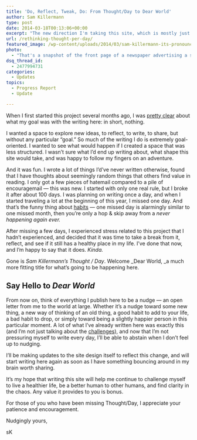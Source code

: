 ```yaml
---
title: 'Do, Reflect, Tweak, Do: From Thought/Day to Dear World'
author: Sam Killermann
type: post
date: 2014-03-18T00:13:06+00:00
excerpt: "The new direction I'm taking this site, which is mostly just a new name for the same direction it's always been going."
url: /rethinking-thought-per-day/
featured_image: /wp-content/uploads/2014/03/sam-killermann-its-pronounced-metrosexual.jpg
photo:
  - "That's a snapshot of the front page of a newspaper advertising a show I did a few weeks ago. I appreciated my beheading most."
dsq_thread_id:
  - 2477994731
categories:
  - Updates
topics:
  - Progress Report
  - Update

---
```

When I first started this project several months ago, I was [pretty clear][1] about what my goal was with the writing here: in short, nothing.

I wanted a space to explore new ideas, to reflect, to write, to share, but without any particular &#8220;goal.&#8221; So much of the writing I do is extremely goal-oriented. I wanted to see what would happen if I created a space that was less structured. I wasn&#8217;t sure what I&#8217;d end up writing about, what shape this site would take, and was happy to follow my fingers on an adventure.

And it was fun. I wrote a lot of things I&#8217;d&#8217;ve never written otherwise, found that I have thoughts about seemingly random things that others find value in reading. I only got a few pieces of hatemail compared to a pile of encouragemail &#8212; this was new. I started with only one real rule, but I broke it after about 100 days. I was planning on writing once a day, and when I started traveling a lot at the beginning of this year, I missed one day. And that&#8217;s the funny thing about [habits][2] &#8212; one missed day is alarmingly similar to one missed month, then you&#8217;re only a hop & skip away from a _never happening again ever._

After missing a few days, I experienced stress related to this project that I hadn&#8217;t experienced, and decided that it was time to take a break from it, reflect, and see if it still has a healthy place in my life. I&#8217;ve done that now, and I&#8217;m happy to say that it does. _Kinda._

Gone is _Sam Killermann&#8217;s Thought / Day_. Welcome _Dear World, _a much more fitting title for what&#8217;s going to be happening here.<!--more-->

## Say Hello to _Dear World_

From now on, think of everything I publish here to be a nudge &#8212; an open letter from me to the world at large. Whether it&#8217;s a nudge toward some new thing, a new way of thinking of an old thing, a good habit to add to your life, a bad habit to drop, or simply toward being a slightly happier person in this particular moment. A lot of what I&#8217;ve already written here was exactly this (and I&#8217;m not just talking about the [challenges][3]), and now that I&#8217;m not pressuring myself to write every day, I&#8217;ll be able to abstain when I don&#8217;t feel up to nudging.

I&#8217;ll be making updates to the site design itself to reflect this change, and will start writing here again as soon as I have something bouncing around in my brain worth sharing.

It&#8217;s my hope that writing this site will help me continue to challenge myself to live a healthier life, be a better human to other humans, and find clarity in the chaos. Any value it provides to you is bonus.

For those of you who have been missing Thought/Day, I appreciate your patience and encouragement.

Nudgingly yours,

sK

 [1]: //welcome/ "Welcome to Sam Killermann’s Thought / Day"
 [2]: //protecting-good-habits/
 [3]: //category/challenge/